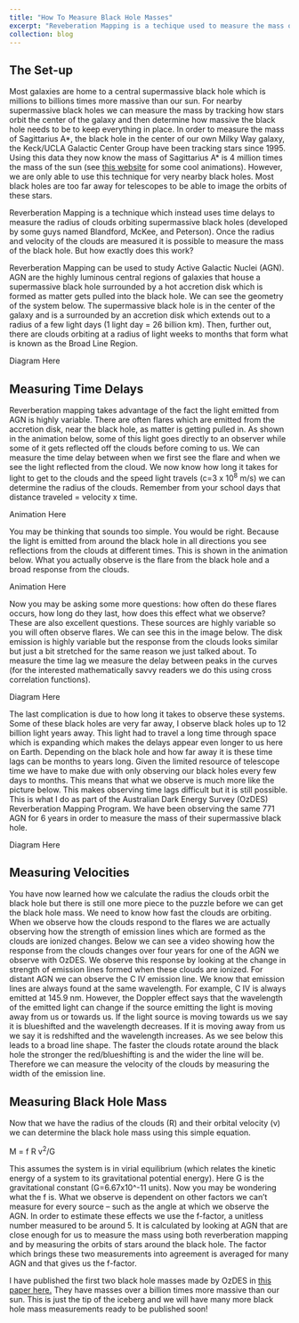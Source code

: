 ```yaml
---
title: "How To Measure Black Hole Masses"
excerpt: "Reveberation Mapping is a techique used to measure the mass of distant black holes.  Click here to learn how!<br/><img src='/images/RMDiagram.png' =200x>"
collection: blog
---
```


## The Set-up
Most galaxies are home to a central supermassive black hole which is millions to billions times more massive than our sun.  For nearby supermassive black holes we can measure the mass by tracking how stars orbit the center of the galaxy and then determine how massive the black hole needs to be to keep everything in place.  In order to measure the mass of Sagittarius A\*, the black hole in the center of our own Milky Way galaxy, the Keck/UCLA Galactic Center Group have been tracking stars since 1995.  Using this data they now know the mass of Sagittarius A\* is 4 million times the mass of the sun (see [this website](http://www.astro.ucla.edu/~ghezgroup/gc/animations.html) for some cool animations).  However, we are only able to use this technique for very nearby black holes.  Most black holes are too far away for telescopes to be able to image the orbits of these stars.

Reverberation Mapping is a technique which instead uses time delays to measure the radius of clouds orbiting supermassive black holes (developed by some guys named Blandford, McKee, and Peterson).  Once the radius and velocity of the clouds are measured it is possible to measure the mass of the black hole.  But how exactly does this work?  

Reverberation Mapping can be used to study Active Galactic Nuclei (AGN).  AGN are the highly luminous central regions of galaxies that house a supermassive black hole surrounded by a hot accretion disk which is formed as matter gets pulled into the black hole.   We can see the geometry of the system below.  The supermassive black hole is in the center of the galaxy and is a surrounded by an accretion disk which extends out to a radius of a few light days (1 light day = 26 billion km).  Then, further out, there are clouds orbiting at a radius of light weeks to months that form what is known as the Broad Line Region.

Diagram Here

## Measuring Time Delays
Reverberation mapping takes advantage of the fact the light emitted from AGN is highly variable.  There are often flares which are emitted from the accretion disk, near the black hole, as matter is getting pulled in.  As shown in the animation below, some of this light goes directly to an observer while some of it gets reflected off the clouds before coming to us.  We can measure the time delay between when we first see the flare and when we see the light reflected from the cloud.  We now know how long it takes for light to get to the clouds and the speed light travels (c=3 x 10<sup>8</sup> m/s) we can determine the radius of the clouds.  Remember from your school days that distance traveled = velocity x time.  

Animation Here

You may be thinking that sounds too simple.  You would be right.  Because the light is emitted from around the black hole in all directions you see reflections from the clouds at different times.  This is shown in the animation below.  What you actually observe is the flare from the black hole and a broad response from the clouds.

Animation Here

Now you may be asking some more questions:  how often do these flares occurs, how long do they last, how does this effect what we observe?  These are also excellent questions.  These sources are highly variable so you will often observe flares.  We can see this in the image below.  The disk emission is highly variable but the response from the clouds looks similar but just a bit stretched for the same reason we just talked about.   To measure the time lag we measure the delay between peaks in the curves (for the interested mathematically savvy readers we do this using cross correlation functions).   

Diagram Here

The last complication is due to how long it takes to observe these systems.  Some of these black holes are very far away, I observe black holes up to 12 billion light years away.  This light had to travel a long time through space which is expanding which makes the delays appear even longer to us here on Earth.  Depending on the black hole and how far away it is these time lags can be months to years long.  Given the limited resource of telescope time we have to make due with only observing our black holes every few days to months.  This means that what we observe is much more like the picture below.  This makes observing time lags difficult but it is still possible.  This is what I do as part of the Australian Dark Energy Survey (OzDES) Reverberation Mapping Program.  We have been observing the same 771 AGN for 6 years in order to measure the mass of their supermassive black hole.  

Diagram Here

## Measuring Velocities
You have now learned how we calculate the radius the clouds orbit the black hole but there is still one more piece to the puzzle before we can get the black hole mass.   We need to know how fast the clouds are orbiting.   When we observe how the clouds respond to the flares we are actually observing how the strength of emission lines which are formed as the clouds are ionized changes.    Below we can see a video showing how the response from the clouds changes over four years for one of the AGN we observe with OzDES.  We observe this response by looking at the change in strength of emission lines formed when these clouds are ionized.  For distant AGN we can observe the C IV emission line.  We know that emission lines are always found at the same wavelength.  For example, C IV is always emitted at 145.9 nm.  However, the Doppler effect says that the wavelength of the emitted light can change if the source emitting the light is moving away from us or towards us.  If the light source is moving towards us we say it is blueshifted and the wavelength decreases.  If it is moving away from us we say it is redshifted and the wavelength increases.  As we see below this leads to a broad line shape.  The faster the clouds rotate around the black hole the stronger the red/blueshifting is and the wider the line will be.  Therefore we can measure the velocity of the clouds by measuring the width of the emission line.

## Measuring Black Hole Mass
Now that we have the radius of the clouds (R) and their orbital velocity (v) we can determine the black hole mass using this simple equation.

M = f R v<sup>2</sup>/G

This assumes the system is in virial equilibrium (which relates the kinetic energy of a system to its gravitational potential energy). Here G is the gravitational constant (G=6.67x10^-11 units).  Now you may be wondering what the f is.  What we observe is dependent on other factors we can’t measure for every source – such as the angle at which we observe the AGN.  In order to estimate these effects we use the f-factor, a unitless number measured to be around 5.  It is calculated by looking at AGN that are close enough for us to measure the mass using both reverberation mapping and by measuring the orbits of stars around the black hole.  The factor which brings these two measurements into agreement is averaged for many AGN and that gives us the f-factor.   

I have published the first two black hole masses made by OzDES in [this paper here.](https://arxiv.org/abs/1902.04206) They have masses over a billion times more massive than our sun.  This is just the tip of the iceberg and we will have many more black hole mass measurements ready to be published soon!

